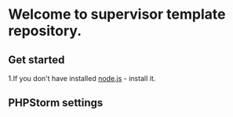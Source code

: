 # Welcome to supervisor template repository.

## Get started
1.If you don't have installed [node.js](https://nodejs.org/) - install it.



## PHPStorm settings